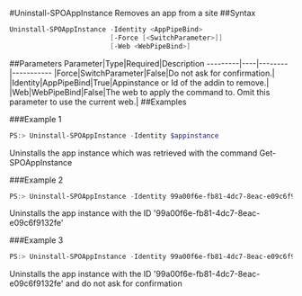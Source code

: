#Uninstall-SPOAppInstance
Removes an app from a site
##Syntax
```powershell
Uninstall-SPOAppInstance -Identity <AppPipeBind>
                         [-Force [<SwitchParameter>]]
                         [-Web <WebPipeBind>]
```


##Parameters
Parameter|Type|Required|Description
---------|----|--------|-----------
|Force|SwitchParameter|False|Do not ask for confirmation.|
|Identity|AppPipeBind|True|Appinstance or Id of the addin to remove.|
|Web|WebPipeBind|False|The web to apply the command to. Omit this parameter to use the current web.|
##Examples

###Example 1
```powershell
PS:> Uninstall-SPOAppInstance -Identity $appinstance
```
Uninstalls the app instance which was retrieved with the command Get-SPOAppInstance

###Example 2
```powershell
PS:> Uninstall-SPOAppInstance -Identity 99a00f6e-fb81-4dc7-8eac-e09c6f9132fe
```
Uninstalls the app instance with the ID '99a00f6e-fb81-4dc7-8eac-e09c6f9132fe'

###Example 3
```powershell
PS:> Uninstall-SPOAppInstance -Identity 99a00f6e-fb81-4dc7-8eac-e09c6f9132fe -force
```
Uninstalls the app instance with the ID '99a00f6e-fb81-4dc7-8eac-e09c6f9132fe' and do not ask for confirmation
